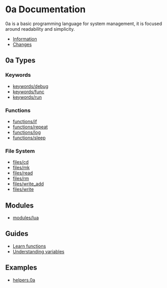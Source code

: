 # 0a Documentation
0a is a basic programming language for system management, it is focused around readability and simplicity. 

- [Information](https://0aoq.github.io/0aInterpreter/?md/info.md)
- [Changes](https://0aoq.github.io/0aInterpreter/?md/changelog.md)

## 0a Types

### Keywords

- [keywords/debug](https://0aoq.github.io/0aInterpreter/?md/api/keywords/debug.md)
- [keywords/func](https://0aoq.github.io/0aInterpreter/?md/api/keywords/func.md)
- [keywords/run](https://0aoq.github.io/0aInterpreter/?md/api/keywords/run.md)

### Functions

- [functions/if](https://0aoq.github.io/0aInterpreter/?md/api/functions/if.md)
- [functions/repeat](https://0aoq.github.io/0aInterpreter/?md/api/functions/repeat.md)
- [functions/log](https://0aoq.github.io/0aInterpreter/?md/api/functions/log.md)
- [functions/sleep](https://0aoq.github.io/0aInterpreter/?md/api/functions/sleep.md)

### File System

- [files/cd](https://0aoq.github.io/0aInterpreter/?md/api/files/cd.md)
- [files/mk](https://0aoq.github.io/0aInterpreter/?md/api/files/mk.md)
- [files/read](https://0aoq.github.io/0aInterpreter/?md/api/files/read.md)
- [files/rm](https://0aoq.github.io/0aInterpreter/?md/api/files/rm.md)
- [files/write_add](https://0aoq.github.io/0aInterpreter/?md/api/files/write_add.md)
- [files/write](https://0aoq.github.io/0aInterpreter/?md/api/files/write.md)

## Modules

- [modules/lua](https://0aoq.github.io/0aInterpreter/?md/api/modules/lua.md)

## Guides

- [Learn functions](https://0aoq.github.io/0aInterpreter/?md/guides/learnfunc.md)
- [Understanding variables](https://0aoq.github.io/0aInterpreter/?md/guides/variables.md)

## Examples

- [helpers.0a](https://0aoq.github.io/0aInterpreter/?md/examples/helpers.md)

<br><br>